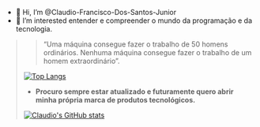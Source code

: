 - 👋 Hi, I’m @Claudio-Francisco-Dos-Santos-Junior
- 👀 I’m interested entender e compreender o mundo da programação e da tecnologia.

<blockquote>

> “Uma máquina consegue fazer o trabalho de 50 homens ordinários. Nenhuma máquina consegue fazer o trabalho de um homem extraordinário”.

<!---
Claudio-Francisco-Dos-Santos-Junior/Claudio-Francisco-Dos-Santos-Junior is a ✨ special ✨ repository because its `README.md` (this file) appears on your GitHub profile.
You can click the Preview link to take a look at your changes.
--->
  
  [![Top Langs](https://github-readme-stats.vercel.app/api/top-langs/?username=Claudio-Francisco-Dos-Santos-Junior)](https://github.com/Claudio-Francisco-Dos-Santos-Junior/github-readme-stats)

  - **Procuro sempre estar atualizado e futuramente quero abrir minha própria marca de produtos tecnológicos.**
  
  [![Claudio's GitHub stats](https://github-readme-stats.vercel.app/api?username=Claudio-Francisco-Dos-Santos-Junior)](https://github.com/Claudio-Francisco-Dos-Santos-Junior/github-readme-stats)

 

